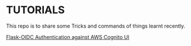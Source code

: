 # TUTORIALS

This repo is to share some Tricks and commands of things learnt recently.

[Flask-OIDC Authentication against AWS Cognito UI](https://github.com/gforns/TUTORIALS/blob/master/Flask-OIDC_with_AWS_Cognito_UI.md)
